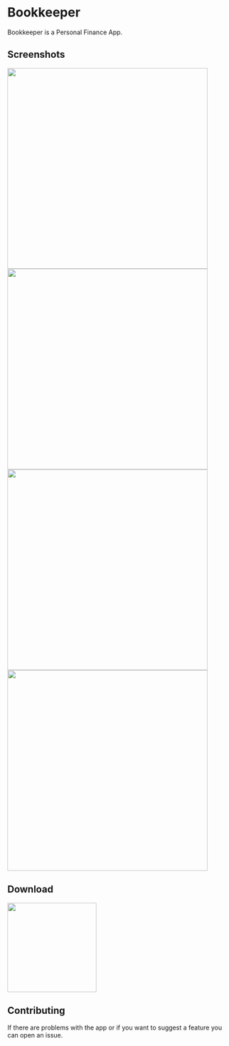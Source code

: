 # Bookkeeper

Bookkeeper is a Personal Finance App.

## Screenshots

<img src="https://i.imgur.com/xW1sW4n.png" width=450> <img src="https://i.imgur.com/DqqEKvC.png" width=450>
<img src="https://i.imgur.com/NLh4QTM.png" width=450> <img src="https://i.imgur.com/TbsPv3w.png" width=450>

## Download

[<img src="https://francescovll.com/google-play-badge.png" width=200>](https://play.google.com/store/apps/details?id=com.francescovll.bookkeeper)

## Contributing

If there are problems with the app or if you want to suggest a feature you can open an issue.
